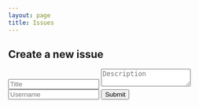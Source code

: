 ```yaml
---
layout: page
title: Issues
---
```


<head>
  <link href="https://fonts.googleapis.com/css?family=Oxygen&display=swap" rel="stylesheet">
</head>

<div id="issue-form">
  <h2>Create a new issue</h2>
  <form id="new-issue-form">
    <input type="text" id="title2" name="title" placeholder="Title">
    <textarea id="desc" name="desc" placeholder="Description"></textarea>
    <input type="text" id="username" name="username" placeholder="Username">
    <button type="submit">Submit</button>
  </form>
</div>

<div id="issuesDiv"></div>

<script src="https://code.jquery.com/jquery-3.6.0.min.js"></script>
<script>
  $(document).ready(function() {
    $('#new-issue-form').on('submit', function(e) {
      e.preventDefault();
      var title = $('#title2').val();
      var desc = $('#desc').val();
      var username = $('#username').val();
      $.post('http://localhost:8087/api/issues/post', { title: title, desc: desc, username: username });
        success: function(msg) {
            location.reload();
        }
    });
    $.ajax({
      url: "http://localhost:8087/api/issues/",
      type: "GET",
      success: function(data) {
        var issues = data;
        var html = '';
        for (var i = 0; i < issues.length; i++) {
          var issue = issues[i];
          html += '<div style="border:1px solid #333; margin:0px; padding:5px;">';
          html += '<h3 style="font-size: 1.6em; font-weight: bold; font-family: Oxygen;"><a " style="text-decoration: underline;">' + issue.title + '</a></h3>';
          var desc = issue.desc;
          if (desc.length > 100) {
            desc = desc.substring(0, 100) + '...';
          }
          html += '<p style="font-family: Oxygen;">' + desc + '</p>';
          // Display replies
          var replies = issue.replies;
          for (var j in replies) {
            var reply = replies[j];
            var replyStyle = reply.bot ? 'style="background-color: #f0f0f0; border-radius: 10px;"' : '';
            html += '<div ' + replyStyle + '>';
            html += '<p>' + reply.desc + '</p>';
            html += '<p style="font-style: italic;">- By: ' + reply.username + '</p>';
            html += '</div>';
          }
          html += '<button class="reply-button" data-id="' + issue.id + '">Reply</button>';
          html += '<div id="reply-form-' + issue.id + '" style="display: none;">';
          html += '<form class="reply-form" data-id="' + issue.id + '">';
          html += '<input type="text" name="username" placeholder="Your username">';
          html += '<textarea name="reply" placeholder="Your reply"></textarea>';
          html += '<button type="submit">Submit reply</button>';
          html += '</form>';
          html += '</div>';
          html += '</div>';
        }
        $('#issuesDiv').html(html);
      }
    });
    $(document).on('click', '.reply-button', function() {
      var id = $(this).data('id');
      $('#reply-form-' + id).show();
    });
    $(document).on('submit', '.reply-form', function(e) {
    e.preventDefault();
    var id = $(this).data('id');
    var username = $(this).find('input[name="username"]').val();
    var reply = $(this).find('textarea[name="reply"]').val();
    $.ajax({
        url: 'http://localhost:8087/api/issues/comment',
        type: 'POST',
        data: JSON.stringify({ id: id.toString(), username: username, desc: reply }),
        contentType: 'application/json; charset=utf-8',
        dataType: 'json',
        async: false,
        success: function(msg) {
            location.reload();
        }
    });
    });

  });
</script>
